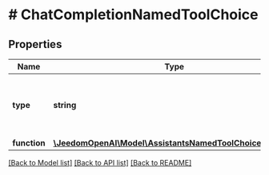 # # ChatCompletionNamedToolChoice

## Properties

Name | Type | Description | Notes
------------ | ------------- | ------------- | -------------
**type** | **string** | The type of the tool. Currently, only &#x60;function&#x60; is supported. |
**function** | [**\JeedomOpenAI\Model\AssistantsNamedToolChoiceFunction**](AssistantsNamedToolChoiceFunction.md) |  |

[[Back to Model list]](../../README.md#models) [[Back to API list]](../../README.md#endpoints) [[Back to README]](../../README.md)
